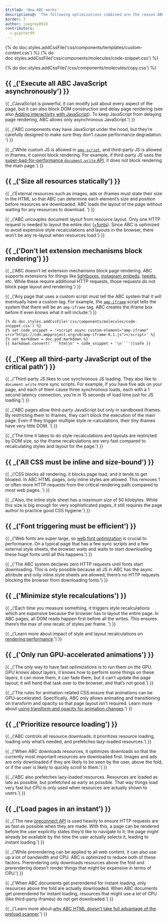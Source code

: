 ```yaml
---
$title@: 'How ABC works'
descriptions@: 'The following optimizations combined are the reason ABC pages are so fast they appear to load instantly.'
$order: 3
author: jaygray0919
contributors:
  - gigster99
---
```

{% do doc.styles.addCssFile('css/components/templates/custom-content.css') %}
{% do doc.styles.addCssFile('css/components/molecules/code-snippet.css') %}

<section class="ap--container">

  {% do doc.styles.addCssFile('/css/components/molecules/copy.css') %}
  <div class="ap-m-copy ap-m-copy-left-small">
    <h2>{{ _('Execute all ABC JavaScript asynchronously') }}</h2>
    <p>{{ _('JavaScript is powerful, it can modify just about every aspect of the page, but it can also block DOM construction and delay page rendering (see also <a href="https://developers.google.com/web/fundamentals/performance/critical-rendering-path/adding-interactivity-with-javascript">Adding interactivity with JavaScript</a>). To keep JavaScript from delaying page rendering, ABC allows only asynchronous JavaScript.') }}</p>
    <p>{{ _('ABC components may have JavaScript under the hood, but they’re carefully designed to make sure they don’t cause performance degradation. ') }}</p>
    <p>{{ _('While custom JS is allowed in <a href="../documentation/components/reference/amp-script.md"><code>amp-script</code></a>, and third-party JS is allowed in iframes, it cannot block rendering. For example, if third-party JS uses the <a href="http://www.stevesouders.com/blog/2012/04/10/dont-docwrite-scripts/">super-bad-for-performance <code>document.write</code> API</a>, it does not block rendering the main page.') }}</p>
  </div>

  <div class="ap-m-copy ap-m-copy-center-small">
    <h2>{{ _('Size all resources statically') }}</h2>
    <p>{{ _('External resources such as images, ads or iframes must state their size in the HTML so that ABC can determine each element’s size and position before resources are downloaded. ABC loads the layout of the page without waiting for any resources to download. ') }}</p>
    <p>{{ _('ABC uncouples document layout from resource layout. Only one HTTP request is needed to layout the entire doc (<a href="#font-triggering-must-be-efficient">+fonts</a>). Since ABC is optimized to avoid expensive style recalculations and layouts in the browser, there won’t be any re-layout when resources load.') }}</p>
  </div>

  <div class="ap-m-copy ap-m-copy-right-small">
    <h2>{{ _('Don’t let extension mechanisms block rendering') }}</h2>
    <p>{{ _('ABC doesn’t let extension mechanisms block page rendering. ABC supports extensions for things like <a href="../documentation/components/reference/amp-lightbox.md">lightboxes</a>, <a href="../documentation/components/reference/amp-instagram.md">instagram embeds</a>, <a href="../documentation/components/reference/amp-twitter.md">tweets</a>, etc. While these require additional HTTP requests, those requests do not block page layout and rendering.') }}</p>
    <p>{{ _('Any page that uses a custom script must tell the ABC system that it will eventually have a custom tag. For example, the <a href="../documentation/components/reference/amp-iframe.md"><code>amp-iframe</code></a> script tells the system that there will be an <code>amp-iframe</code> tag. ABC creates the iframe box before it even knows what it will include:') }}</p>

    {% do doc.styles.addCssFile('css/components/molecules/code-snippet.css') %}
    {% set code_snippet = '<script async custom-element="amp-iframe" src="https://cdn.ampproject.org/v0/amp-iframe-0.1.js"></script>' %}
    {% set markdown = doc.pod.markdown %}
    {{ markdown.convert('```html\n' + code_snippet + '\n```')|safe }}
  </div>

  <div class="ap-m-copy ap-m-copy-left-small">
    <h2>{{ _('Keep all third-party JavaScript out of the critical path') }}</h2>
    <p>{{ _('Third-party JS likes to use synchronous JS loading. They also like to <code>document.write</code> more sync scripts. For example, if you have five ads on your page, and each of them cause three synchronous loads, each with a 1 second latency connection, you’re in 15 seconds of load time just for JS loading.') }}</p>
    <p>{{ _('ABC pages allow third-party JavaScript but only in sandboxed iframes. By restricting them to iframes, they can’t block the execution of the main page. Even if they trigger multiple style re-calculations, their tiny iframes have very little DOM. ') }}</p>
    <p>{{ _('The time it takes to do style-recalculations and layouts are restricted by DOM size, so the iframe recalculations are very fast compared to recalculating styles and layout for the page.') }}</p>
  </div>

  <div class="ap-m-copy ap-m-copy-center-small">
    <h2>{{ _('All CSS must be inline and size-bound') }}</h2>
    <p>{{ _('CSS blocks all rendering, it blocks page load, and it tends to get bloated. In ABC HTML pages, only inline styles are allowed. This removes 1 or often more HTTP requests from the critical rendering path compared to most web pages. ') }}</p>
    <p>{{ _('Also, the inline style sheet has a maximum size of 50 kilobytes. While this size is big enough for very sophisticated pages, it still requires the page author to practice good CSS hygiene.') }}</p>
  </div>

  <div class="ap-m-copy ap-m-copy-right-small">
    <h2>{{ _('Font triggering must be efficient') }}</h2>
    <p>{{ _('Web fonts are super large, so <a href="https://developers.google.com/web/fundamentals/performance/optimizing-content-efficiency/webfont-optimization">web font optimization</a> is crucial to performance. On a typical page that has a few sync scripts and a few external style sheets, the browser waits and waits to start downloading these huge fonts until all this happens.') }}</p>
    <p>{{ _('The ABC system declares zero HTTP requests until fonts start downloading. This is only possible because all JS in ABC has the async attribute and only inline style sheets are allowed; there’s no HTTP requests blocking the browser from downloading fonts.') }}</p>
  </div>

  <div class="ap-m-copy ap-m-copy-left-small">
    <h2>{{ _('Minimize style recalculations') }}</h2>
    <p>{{ _('Each time you measure something, it triggers style recalculations which are expensive because the browser has to layout the entire page. In ABC pages, all DOM reads happen first before all the writes. This ensures there’s the max of one recalc of styles per frame. ') }}</p>
    <p>{{ _('Learn more about impact of style and layout recalculations on <a href="https://developers.google.com/web/fundamentals/performance/rendering/">rendering performance</a>.') }}</p>
  </div>

  <div class="ap-m-copy ap-m-copy-center-small">
    <h2>{{ _('Only run GPU-accelerated animations') }}</h2>
    <p>{{ _('The only way to have fast optimizations is to run them on the GPU. GPU knows about layers, it knows how to perform some things on these layers, it can move them, it can fade them, but it can’t update the page layout; it will hand that task over to the browser, and that’s not good.') }}</p>
    <p>{{ _('The rules for animation-related CSS ensure that animations can be GPU-accelerated. Specifically, ABC only allows animating and transitioning on transform and opacity so that page layout isn’t required. Learn more about <a href="https://developers.google.com/web/fundamentals/performance/rendering/stick-to-compositor-only-properties-and-manage-layer-count">using transform and opacity for animation changes</a>.') }}</p>
  </div>

  <div class="ap-m-copy ap-m-copy-left-small">
    <h2>{{ _('Prioritize resource loading') }}</h2>
    <p>{{ _('ABC controls all resource downloads: it prioritizes resource loading, loading only what’s needed, and prefetches lazy-loaded resources.') }}</p>
    <p>{{ _('When ABC downloads resources, it optimizes downloads so that the currently most important resources are downloaded first. Images and ads are only downloaded if they are likely to be seen by the user, above the fold, or if the user is likely to quickly scroll to them.') }}</p>
    <p>{{ _('ABC also prefetches lazy-loaded resources. Resources are loaded as late as possible, but prefetched as early as possible. That way things load very fast but CPU is only used when resources are actually shown to users.') }}</p>
  </div>

  <div class="ap-m-copy ap-m-copy-right-small">
    <h2>{{ _('Load pages in an instant') }}</h2>
    <p>{{ _('The new <a href="http://www.w3.org/TR/resource-hints/#dfn-preconnect">preconnect API</a> is used heavily to ensure HTTP requests are as fast as possible when they are made. With this, a page can be rendered before the user explicitly states they’d like to navigate to it; the page might already be available by the time the user actually selects it, leading to instant loading.') }}</p>
    <p>{{ _('While prerendering can be applied to all web content, it can also use up a lot of bandwidth and CPU. ABC is optimized to reduce both of these factors. Prerendering only downloads resources above the fold and prerendering doesn’t render things that might be expensive in terms of CPU.') }}</p>
    <p>{{ _('When ABC documents get prerendered for instant loading, only resources above the fold are actually downloaded. When ABC documents get prerendered for instant loading, resources that might use a lot of CPU (like third-party iframes) do not get downloaded.') }}</p>
    <p>{{ _('Learn more about <a href="https://medium.com/@cramforce/why-amp-html-does-not-take-full-advantage-of-the-preload-scanner-7e7f788aa94e">why ABC HTML doesn’t take full advantage of the preload scanner</a>.') }}</p>
  </div>

</section>
